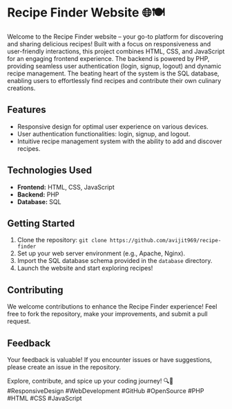 # Recipe Finder Website 🌐🍽️

Welcome to the Recipe Finder website – your go-to platform for discovering and sharing delicious recipes! Built with a focus on responsiveness and user-friendly interactions, this project combines HTML, CSS, and JavaScript for an engaging frontend experience. The backend is powered by PHP, providing seamless user authentication (login, signup, logout) and dynamic recipe management. The beating heart of the system is the SQL database, enabling users to effortlessly find recipes and contribute their own culinary creations.

## Features
- Responsive design for optimal user experience on various devices.
- User authentication functionalities: login, signup, and logout.
- Intuitive recipe management system with the ability to add and discover recipes.

## Technologies Used
- **Frontend:** HTML, CSS, JavaScript
- **Backend:** PHP
- **Database:** SQL

## Getting Started
1. Clone the repository: `git clone https://github.com/avijit969/recipe-finder`
2. Set up your web server environment (e.g., Apache, Nginx).
3. Import the SQL database schema provided in the `database` directory.
4. Launch the website and start exploring recipes!

## Contributing
We welcome contributions to enhance the Recipe Finder experience! Feel free to fork the repository, make your improvements, and submit a pull request.

## Feedback
Your feedback is valuable! If you encounter issues or have suggestions, please create an issue in the repository.

Explore, contribute, and spice up your coding journey! 🔍🔧 #ResponsiveDesign #WebDevelopment #GitHub #OpenSource #PHP #HTML #CSS #JavaScript
